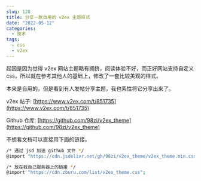 ```yaml
---
slug: 128
title: 分享一款自用的 v2ex 主题样式
date: "2022-05-12"
categories: 
  - 技术
tags: 
  - css
  - v2ex
---
```



起因是因为觉得 v2ex 网站主题略有拥挤，阅读体验不好，而正好网站支持自定义 css，所以就在参考其他人的基础上，修改了一套比较美观的样式。

本来是自用的，但是看到有人发帖分享主题，我也索性将它分享出来了。

v2ex 帖子: [https://www.v2ex.com/t/851735](https://www.v2ex.com/t/851735)

Github 仓库: [https://github.com/98zi/v2ex_theme](https://github.com/98zi/v2ex_theme)

不想看文档可以直接用下面的链接。

```bash
/* 通过 jsd 加速 github 文件 */
@import "https://cdn.jsdelivr.net/gh/98zi/v2ex_theme/v2ex_theme.min.css";

/* 放在我自己服务器上的链接 */
@import "https://cdn.zburu.com/list/v2ex_theme.css";

```

